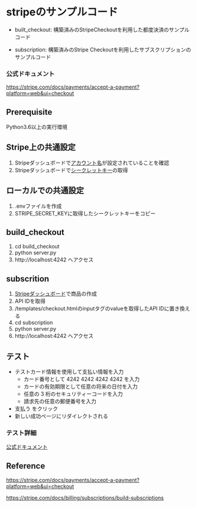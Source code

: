 # stripeのサンプルコード
- built_checkout: 構築済みのStripeCheckoutを利用した都度決済のサンプルコード

- subscription: 構築済みのStripe Checkoutを利用したサブスクリプションのサンプルコード
### 公式ドキュメント
https://stripe.com/docs/payments/accept-a-payment?platform=web&ui=checkout
## Prerequisite
Python3.6以上の実行環境

## Stripe上の共通設定
1. Stripeダッシュボードで[アカウント名](https://dashboard.stripe.com/settings/account/)が設定されていることを確認
1. Stripeダッシュボードで[シークレットキー](https://dashboard.stripe.com/test/apikeys)の取得

## ローカルでの共通設定
1. .envファイルを作成
1. STRIPE_SECRET_KEYに取得したシークレットキーをコピー

## build_checkout
1. cd build_checkout
1. python server.py
1. http://localhost:4242 へアクセス
## subscrition
1. [Stripeダッシュボード](https://dashboard.stripe.com/test/products?active=true)で商品の作成
1. API IDを取得
1. /templates/checkout.htmlのinputタグのvalueを取得したAPI IDに置き換える
1. cd subscription
1. python server.py
1. http://localhost:4242 へアクセス

## テスト
- テストカード情報を使用して支払い情報を入力
    - カード番号として 4242 4242 4242 4242 を入力
    - カードの有効期限として任意の将来の日付を入力
    - 任意の 3 桁のセキュリティーコードを入力
    - 請求先の任意の郵便番号を入力
- 支払う をクリック
- 新しい成功ページにリダイレクトされる

### テスト詳細
[公式ドキュメント](https://stripe.com/docs/payments/accept-a-payment?platform=web&ui=checkout#%E3%83%86%E3%82%B9%E3%83%88%E3%81%99%E3%82%8B)
## Reference
https://stripe.com/docs/payments/accept-a-payment?platform=web&ui=checkout

https://stripe.com/docs/billing/subscriptions/build-subscriptions